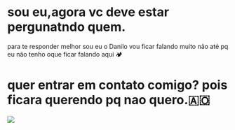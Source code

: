 # sou eu,agora vc deve estar pergunatndo quem.
para te responder melhor sou eu o Danilo
vou ficar falando muito não até pq eu não tenho oque ficar falando aqui 🏕️
# quer entrar em contato comigo? pois ficara querendo pq nao quero.🇦🇴

![](https://media1.tenor.com/m/syqk8AK7JAsAAAAd/muito-feliz-palmeiras.gif)
